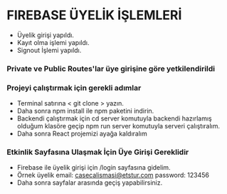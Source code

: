 # FIREBASE ÜYELİK İŞLEMLERİ #

-   Üyelik girişi yapıldı.
-   Kayıt olma işlemi yapıldı.
-   Signout İşlemi yapıldı.

### Private ve Public Routes'lar üye girişine göre yetkilendirildi ###

###  Projeyi çalıştırmak için gerekli adımlar ###

- Terminal satırına    < git clone > yazın.
- Daha sonra npm install ile npm paketini indirin.
- Backendi çalıştırmak için cd server komutuyla backendi hazırlamış olduğum klasöre
 geçip npm run server komutuyla serveri çalıştıralım.
 - Daha sonra React projemizi ayağa kaldıralım

### Etkinlik Sayfasına Ulaşmak İçin Üye Girişi Gereklidir ###

- Firebase ile üyelik girişi için /login sayfasına gidelim.
- Örnek üyelik email: casecalismasi@etstur.com password: 123456
- Daha sonra sayfalar arasında geçiş yapabilirsiniz.

